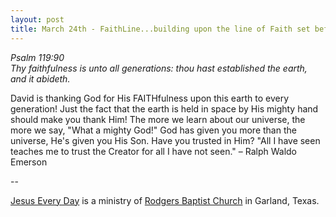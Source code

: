 ```yaml
---
layout: post
title: March 24th - FaithLine...building upon the line of Faith set before
---
```


_Psalm 119:90  
Thy faithfulness is unto all generations: thou hast established the
earth, and it abideth._

David is thanking God for His FAITHfulness upon this earth to every
generation! Just the fact that the earth is held in space by His
mighty hand should make you thank Him! The more we learn about our
universe, the more we say, "What a mighty God!" God has given you
more than the universe, He's given you His Son. Have you trusted in
Him?
"All I have seen teaches me to trust the Creator for all I have not
seen." &ndash; Ralph Waldo Emerson

 --

<a href=http://jesuseveryday.net>Jesus Every Day</a> is a ministry of <a href=http://rodgersbaptist.net>Rodgers Baptist Church</a> in Garland, Texas.
